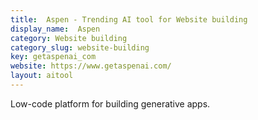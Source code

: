 ```yaml
---
title:  Aspen - Trending AI tool for Website building
display_name:  Aspen
category: Website building
category_slug: website-building
key: getaspenai_com
website: https://www.getaspenai.com/
layout: aitool
---
```


Low-code platform for building generative apps.
